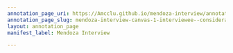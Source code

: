 ```yaml
---
annotation_page_uri: https://Amcclu.github.io/mendoza-interview/annotations/mendoza-interview-canvas-1-interviewee--consideration--body-language--nodding-.json
annotation_page_slug: mendoza-interview-canvas-1-interviewee--consideration--body-language--nodding-
layout: annotation_page
manifest_label: Mendoza Interview

---
```

